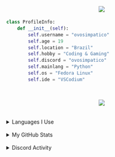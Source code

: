 

<p align="center">
    <img src="https://readme-typing-svg.herokuapp.com?color=%237848E6&center=true&lines=Hi+there!+Welcome+to+my+profile!">
</p>

```py
class ProfileInfo:
    def __init__(self):
        self.username = "ovosimpatico"
        self.age = 19
        self.location = "Brazil"
        self.hobby = "Coding & Gaming"
        self.discord = "ovosimpatico"
        self.mainlang = "Python"
        self.os = "Fedora Linux"
        self.ide = "VSCodium"
  ```

<br>
<p>
    <figure align="center">
        <img src="https://media.tenor.com/87F-ga-VtA0AAAAC/anime-chill.gif"></img>
    </figure>
</p>
<br>
<details>
    <summary>Languages I Use</summary>
    <br>
    <figure align="center">
        <h3 align="center">Programming</h3>
        <img align="center" alt="Python" height="60" width="80" src="https://raw.githubusercontent.com/devicons/devicon/master/icons/python/python-original-wordmark.svg">
        <img align="center" alt="R" height="60" width="80" src="https://raw.githubusercontent.com/devicons/devicon/master/icons/r/r-original.svg">
        <img align="center" alt="C" height="60" width="80" src="https://raw.githubusercontent.com/devicons/devicon/master/icons/c/c-original.svg">
        <img align="center" alt="Java" height="60" width="80" src="https://raw.githubusercontent.com/devicons/devicon/master/icons/java/java-original-wordmark.svg">
        <img align="center" alt="Assembly" height="60" width="80" src="https://user-images.githubusercontent.com/103866722/177873824-ac727cae-29d5-406d-87de-93bb2bf21f02.png">
        <img align="center" alt="Arduino" height="60" width="80" src="https://raw.githubusercontent.com/devicons/devicon/master/icons/arduino/arduino-original-wordmark.svg">
    </figure>
    <br>
    <figure align="center">
        <h3 align="center">Web Development</h3>
        <img align="center" alt="HTML" height="60" width="80" src="https://github.com/devicons/devicon/raw/master/icons/html5/html5-original-wordmark.svg">
        <img align="center" alt="CSS" height="60" width="80" src="https://github.com/devicons/devicon/raw/master/icons/css3/css3-original-wordmark.svg">
    </figure>
    <br>
    <figure align="center">
        <h3 align="center">Operating Systems</h3>
        <img align="center" alt="Linux" height="60" width="80" src="https://raw.githubusercontent.com/devicons/devicon/master/icons/linux/linux-original.svg">
        <img align="center" alt="Windows" height="60" width="80" src="https://github.com/devicons/devicon/raw/master/icons/windows8/windows8-original.svg">
</details>
<br>
<details>
    <summary>My GitHub Stats</summary>
    <br>
    <p align="center">
        <img width="300px" height="130px" src="https://github-readme-stats.vercel.app/api?username=nanometer5088&show_icons=true&theme=tokyonight&include_all_commits=true&hide_border=true"></img>
        <img width="300px" height="130px" src="https://github-readme-streak-stats.herokuapp.com/?user=nanometer5088&theme=tokyonight&hide_border=true"></img>
    </p>
    <p align="center">
        <img width="300px" height="135px"src="https://github-readme-stats.vercel.app/api/top-langs/?username=nanometer5088&layout=compact&theme=tokyonight&hide_border=true&langs_count=10"></img>
    </p>
    <figure align="center">
        <img src="https://raw.githubusercontent.com/nanometer5088/nanometer5088/output/github-contribution-grid-snake.svg"></figure>

</details>
<br>
<details>
    <summary>Discord Activity</summary>
    <p align="center">
        <a href="https://discord.com/users/614604435443810306">
            <img src="https://lanyard.cnrad.dev/api/614604435443810306?hideDiscrim=true&idleMessage=I'm%20available!&"></img>
        </a>
    </p>
</details>

